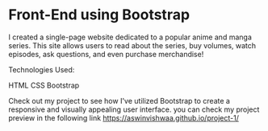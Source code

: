 # Front-End using Bootstrap

I created a single-page website dedicated to a popular anime and manga series. This site allows users to read about the series, buy volumes, watch episodes, ask questions, and even purchase merchandise!

Technologies Used:

  HTML
  CSS
  Bootstrap

Check out my project to see how I've utilized Bootstrap to create a responsive and visually appealing user interface.
you can check my project preview in the following link https://aswinvishwaa.github.io/project-1/

